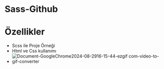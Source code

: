 # Sass-Github
# Özellikler

- Scss ile Proje Örneği
- Html ve Css kullanımı
- ![Document-GoogleChrome2024-08-2916-15-44-ezgif com-video-to-gif-converter](https://github.com/user-attachments/assets/abe1c610-c91d-438a-b71a-4a7daad808f0)
